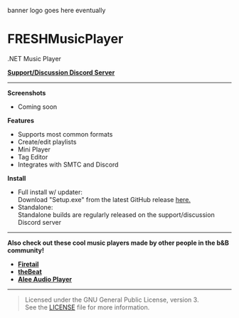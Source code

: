 banner logo goes here eventually
# FRESHMusicPlayer
.NET Music Player

[**Support/Discussion Discord Server**](https://discord.gg/mFGFT8K)

---
**Screenshots**
- Coming soon

**Features**  
- Supports most common formats
- Create/edit playlists
- Mini Player
- Tag Editor
- Integrates with SMTC and Discord  

**Install**  
- Full install w/ updater:  
Download "Setup.exe" from the latest GitHub release [here.](https://github.com/Royce551/FRESHMusicPlayer/releases) 
- Standalone:  
Standalone builds are regularly released on the support/discussion Discord server
---

**Also check out these cool music players made by other people in the b&B community!**
- [**Firetail**](https://github.com/projsh/firetail)
- [**theBeat**](https://github.com/vicr123/thebeat)
- [**Alee Audio Player**](https://github.com/aleeproductions/Alee-Audio-Player)

---
> Licensed under the GNU General Public License, version 3.  
> See the [LICENSE](LICENSE) file for more information.

